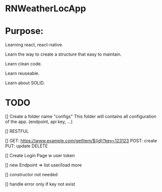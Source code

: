 # RNWeatherLocApp

# Purpose:
  Learning react, react-native.
  
  Learn the way to create a structure that easy to maintain.
  
  Learn clean code.
  
  Learn reuseable.
  
  Learn about SOLID.

# TODO
  [] Create a folder name "configs"
  This folder will contains all configuration of the app. (endpoint, api key, ...)

  [] RESTFUL

  [] GET:
  https://www.example.com/getItem/${id}?key=123123
  POST: create
  PUT: update
  DELETE

  [] Create Login Page w user token

  [] new Endpoint => list user/load more

  [] constructor not needed 

  [] handle error only if key not exist

